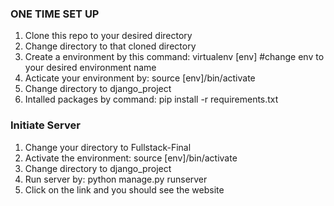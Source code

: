 ###  ONE TIME SET UP ###
1) Clone this repo to your desired directory
2) Change directory to that cloned directory
3) Create a environment by this command: virtualenv [env] #change env to your desired environment name
4) Acticate your environment by: source [env]/bin/activate
5) Change directory to django_project
6) Intalled packages by command: pip install -r requirements.txt

### Initiate Server ###
1) Change your directory to Fullstack-Final
2) Activate the environment: source [env]/bin/activate
3) Change directory to django_project
4) Run server by: python manage.py runserver
5) Click on the link and you should see the website
